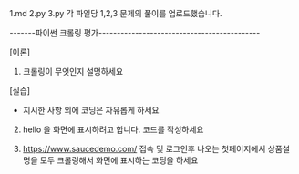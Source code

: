 1.md 
2.py
3.py
각 파일당 1,2,3 문제의 풀이를 업로드했습니다.

-------파이썬 크롤링 평가--------------------------------------------


[이론]
1. 크롤링이 무엇인지 설명하세요 

[실습]
* 지시한 사항 외에 코딩은 자유롭게 하세요
2. hello 을 화면에 표시하려고 합니다.
  코드를 작성하세요

3. https://www.saucedemo.com/ 접속 및 로그인후 나오는 첫페이지에서 상품설명을 모두 크롤링해서 화면에 표시하는 코딩을 하세요
